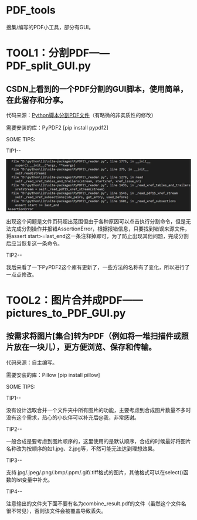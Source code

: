 # PDF_tools
<h>搜集/编写的PDF小工具，部分有GUI。</h>
<h1 id="tool1">TOOL1：分割PDF——PDF_split_GUI.py</h1>
<h2 id="mentory1">CSDN上看到的一个PDF分割的GUI脚本，使用简单，在此留存和分享。</h2>
<div>
  <p>代码来源：<a href="https://blog.csdn.net/u013185349/article/details/126383855">Python脚本分割PDF文件</a>（有略微的非实质性的修改）</p>
  <p>需要安装的库：PyPDF2 [pip install pypdf2]</p>
</div>
<div id="tips1">
  <p>SOME TIPS:</p>
  <span>
    <p>TIP1--</p>
    <img src="AssertionError.jpg">
    <p>出现这个问题是文件页码超出范围但由于各种原因可以点击执行分割命令，但是无法完成分割操作并报错AssertionError，根据报错信息，只要找到错误来源文件，将assert start>=last_end这一条注释掉即可，为了防止出现其他问题，完成分割后应当恢复这一条命令。</p>
    <p>TIP2--</p>
    <p>我后来看了一下PyPDF2这个库有更新了，一些方法的名称有了变化，所以进行了一点点修改。</p>
  </span>
<div>
<h1 id="tool2">TOOL2：图片合并成PDF——pictures_to_PDF_GUI.py</h1>
<h2 id="mentory2">按需求将图片[集合]转为PDF（例如将一堆扫描件或照片放在一块儿），更方便浏览、保存和传输。</h2>
<div>
  <p>代码来源：自主编写。</p>
  <p>需要安装的库：Pillow [pip install pillow]</p>
</div>
<div id="tips2">
  <p>SOME TIPS:</p>
  <span>
    <p>TIP1--</p>
    <P>没有设计选取合并一个文件夹中所有图片的功能，主要考虑到合成图片数量不多时没有这个需求，热心的小伙伴可以补充后@我，非常感谢。</P>
    <p>TIP2--</p>
    <p>一般合成是要考虑到图片顺序的，这里使用的是默认顺序，合成的时候最好将图片名称改为按顺序的如1.jpg、2.jpg等，不然可能无法达到理想效果。</p>
    <p>TIP3--</p>
    <p>支持.jpg/.jpeg/.png/.bmp/.ppm/.gif/.tiff格式的图片，其他格式可以在select()函数的lst变量中补充。</p>
    <p>TIP4--</p>
    <p>注意输出的文件夹下面不要有名为combine_result.pdf的文件（虽然这个文件名很不常见），否则该文件会被覆盖导致丢失。</p>
  </span>
</div>
